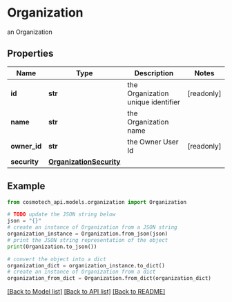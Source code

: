 # Organization

an Organization

## Properties

Name | Type | Description | Notes
------------ | ------------- | ------------- | -------------
**id** | **str** | the Organization unique identifier | [readonly] 
**name** | **str** | the Organization name | 
**owner_id** | **str** | the Owner User Id | [readonly] 
**security** | [**OrganizationSecurity**](OrganizationSecurity.md) |  | 

## Example

```python
from cosmotech_api.models.organization import Organization

# TODO update the JSON string below
json = "{}"
# create an instance of Organization from a JSON string
organization_instance = Organization.from_json(json)
# print the JSON string representation of the object
print(Organization.to_json())

# convert the object into a dict
organization_dict = organization_instance.to_dict()
# create an instance of Organization from a dict
organization_from_dict = Organization.from_dict(organization_dict)
```
[[Back to Model list]](../README.md#documentation-for-models) [[Back to API list]](../README.md#documentation-for-api-endpoints) [[Back to README]](../README.md)


